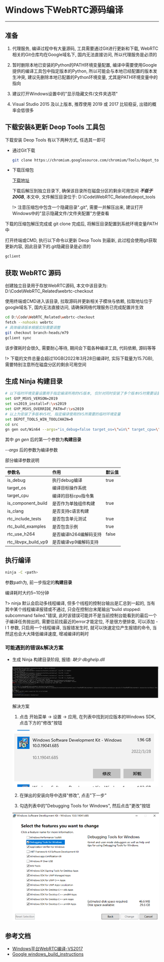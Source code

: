 # Windows下WebRTC源码编译

---

## 准备

1. 代理服务, 编译过程中有大量源码, 工具需要通过Git进行更新和下载, WebRTC相关的Git仓库均在Google域名下, 国内无法直接访问, 所以代理服务是必须的

2. 暂时删除本地已安装的Python的PATH环境变量配置, 编译中需要使用Google提供的编译工具包中指定版本的Python, 所以可能会与本地已经配置的版本发生冲突, 建议先删除本地已配置的Python环境变量, 尤其是PATH环境变量中的指向

3. 建议打开Windows设置中的"显示隐藏文件/文件夹选项"

4. Visual Studio 2015 及以上版本, 推荐使用 2019 或 2017 比较稳妥, 出错的概率会低很多

## 下载安装&更新 Deop Tools 工具包

下载安装 Deop Tools 有以下两种方式, 任选其一即可
- 通过Git下载

  ```bash
  git clone https://chromium.googlesource.com/chromium/Tools/depot_tools.git
  ```

- 下载压缩包

  [下载地址](https://storage.googleapis.com/chrome-infra/depot_tools.zip)

  下载后解压到独立目录下, 确保该目录所在磁盘分区的剩余可用空间 ***不低于20GB***, 本文中, 文件解压目录位于: D:\Code\WebRTC_Related\depot_tools

  !> 注意压缩包中包含一个隐藏目录".git", 需要一并解压出来, 建议打开Windows中的"显示隐藏文件/文件夹配置"方便查看

下载的压缩包解压完成或 git clone 完成后, 将解压目录配置到系统环境变量*PATH*中

打开终端或CMD, 执行以下命令以更新 Deop Tools 到最新, 此过程会使用git获取更新内容, 因此目录下的.git隐藏目录是必须的

```bash
gclient
```

## 获取 WebRTC 源码

创建独立目录用于存放WebRTC源码, 本文中该目录为: D:\Code\WebRTC_Related\webrtc-checkout

使用终端或CMD进入该目录, 拉取源码并更新相关子模块与依赖, 拉取地址位于google域名下, 国内无法直接访问, 请确保网络代理服务已完成配置并生效

```bash
cd D:\Code\WebRTC_Related\webrtc-checkout
fetch --nohooks webrtc
# 具体编译版本根据实际需要调整
git checkout branch-heads/m79
gclient sync
```

该步骤耗时会很久, 需要耐心等待, 期间会下载各种编译工具, 代码依赖, 源码等等

!> 下载的文件总量会超过10GB(2022年3月28日编译时, 实际下载量为15.7GB), 需要特别注意所在磁盘分区的剩余可用空间

## 生成 Ninja 构建目录

```bash
# 以下临时环境变量设置用于指定编译所用的VS版本, 仅针对同时安装了多个版本VS时需要设置
set GYP_MSVS_VERSON=2019
set vs2019_install=F:\vs2019
set GYP_MSVS_OVERRIDE_PATH=F:\vs2019
# 以上为安装了多版本VS时, 指定编译使用的VS所需要的临时环境变量
set DEPOT_TOOLS_WIN_TOOLCHAIN=0
cd src
gn gen out/Win64 --args="is_debug=false target_os=\"win\" target_cpu=\"x64\" is_component_build=false is_clang=false use_lld=false treat_warnings_as_errors=false use_rtti=true rtc_include_tests=false rtc_build_examples=false"
```

其中 *gn gen* 后的第一个参数为**构建目录**

*--args* 后的参数为编译参数

部分编译参数说明

|参数名|作用|默认值|
|:-|:-|:-|
|is_debug|执行debug编译|true|
|target_os|编译目标操作系统||
|target_cpu|编译的目标cpu指令集||
|is_component_build|是否作为单独组件构建|true|
|is_clang|是否支持c语言构建||
|rtc_include_tests|是否包含单元测试|true|
|rtc_build_examples|是否包含示例|true|
|rtc_use_h264|是否编译h264编解码支持|false|
|rtc_libvpx_build_vp9|是否编译vp9编解码支持||

## 执行编译

```bash
ninja -C <path>
```

参数path为, 前一步指定的**构建目录**

编译耗时大约5~10分钟

?> ninja 默认会启动多线程编译, 但多个线程的控制台输出是汇总到一起的, 当有其中某个线程编译报错或不通过, 只会在控制台末尾输出"build stopped: subcommand failed."错误, 此时该错误可能并不是当前控制台能看到的最后一个子编译任务抛出的, 需要往前找最近的error才能定位, 不是很方便排查, 可以添加 -l 1 参数, 只启用一个线程编译, 当报错发生时, 就可以快速定位产生报错的命令, 当然这也会大大降低编译速度, 增减编译的耗时

### 可能遇到的错误&解决方案

- 生成 Ninja 构建目录阶段, 报错: *缺少 dbghelp.dll*

  ![缺少 dbghelp.dll](../images/1.png)

  解决方案

  1. 点击 开始菜单 -> 设置 -> 应用, 在列表中找到对应版本的Windows SDK, 点击下方的"修改"按钮

    ![缺少 dbghelp.dll 错误](../images/2.png)

  2. 在弹出的安装向导中选择"修改", 点击"下一步"

  3. 勾选列表中的"Debugging Tools for Windows", 然后点击"更改"按钮

    ![缺少 dbghelp.dll 错误](../images/3.png)

## 参考文档

- [Windows平台WebRTC编译-VS2017](https://blog.jianchihu.net/webrtc-build-vs2017.html)
- [Google windows_build_instructions](https://chromium.googlesource.com/chromium/src/+/master/docs/windows_build_instructions.md#Visual-Studio)